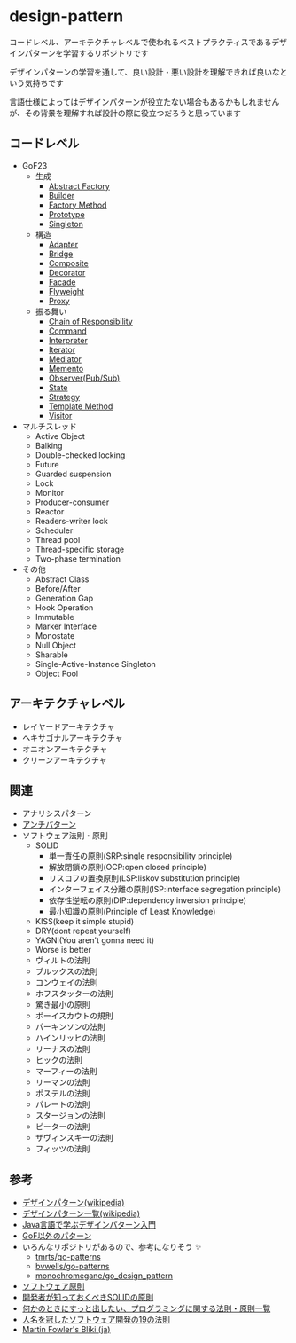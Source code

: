 # design-pattern

コードレベル、アーキテクチャレベルで使われるベストプラクティスであるデザインパターンを学習するリポジトリです

デザインパターンの学習を通して、良い設計・悪い設計を理解できれば良いなという気持ちです

言語仕様によってはデザインパターンが役立たない場合もあるかもしれませんが、その背景を理解すれば設計の際に役立つだろうと思っています

## コードレベル
- GoF23
  - 生成
    - [Abstract Factory](/code/creational/abstract_factory/)
    - [Builder](/code/creational/builder/)
    - [Factory Method](/code/creational/factory-method/)
    - [Prototype](/code/creational/prototype/)
    - [Singleton](/code/creational/singleton/)
  - 構造
    - [Adapter](/code/structural/adapter/)
    - [Bridge](/code/structural/bridge/)
    - [Composite](/code/structural/composite/)
    - [Decorator](/code/structural/decorator/)
    - [Facade](/code/structural/facade/)
    - [Flyweight](/code/structural/flyweight/)
    - [Proxy](/code/structural/proxy/)
  - 振る舞い
    - [Chain of Responsibility](/code/behavioral/chain_of_responsibility/)
    - [Command](/code/behavioral/command/)
    - [Interpreter](/code/behavioral/interpreter/)
    - [Iterator](/code/behavioral/iterator/)
    - [Mediator](/code/behavioral/mediator/)
    - [Memento](/code/behavioral/memento/)
    - [Observer(Pub/Sub)](/code/behavioral/observer/)
    - [State](/code/behavioral/state/)
    - [Strategy](/code/behavioral/strategy/)
    - [Template Method](/code/behavioral/template_method/)
    - [Visitor](/code/behavioral/visitor/)
- マルチスレッド
  - Active Object
  - Balking
  - Double-checked locking
  - Future
  - Guarded suspension
  - Lock
  - Monitor
  - Producer-consumer
  - Reactor
  - Readers-writer lock
  - Scheduler
  - Thread pool
  - Thread-specific storage
  - Two-phase termination
- その他
  - Abstract Class
  - Before/After
  - Generation Gap
  - Hook Operation
  - Immutable
  - Marker Interface
  - Monostate
  - Null Object
  - Sharable
  - Single-Active-Instance Singleton
  - Object Pool

## アーキテクチャレベル
- レイヤードアーキテクチャ
- ヘキサゴナルアーキテクチャ
- オニオンアーキテクチャ
- クリーンアーキテクチャ

## 関連
- アナリシスパターン
- [アンチパターン](https://github.com/hirokisan/anti-pattern)
- ソフトウェア法則・原則
  - SOLID
    - 単一責任の原則(SRP:single responsibility principle)
    - 解放閉鎖の原則(OCP:open closed principle)
    - リスコフの置換原則(LSP:liskov substitution principle)
    - インターフェイス分離の原則(ISP:interface segregation principle)
    - 依存性逆転の原則(DIP:dependency inversion principle)
    - 最小知識の原則(Principle of Least Knowledge)
  - KISS(keep it simple stupid)
  - DRY(dont repeat yourself)
  - YAGNI(You aren't gonna need it)
  - Worse is better
  - ヴィルトの法則
  - ブルックスの法則
  - コンウェイの法則
  - ホフスタッターの法則
  - 驚き最小の原則
  - ボーイスカウトの規則
  - パーキンソンの法則
  - ハインリッヒの法則
  - リーナスの法則
  - ヒックの法則
  - マーフィーの法則
  - リーマンの法則
  - ポステルの法則
  - パレートの法則
  - スタージョンの法則
  - ピーターの法則
  - ザヴィンスキーの法則
  - フィッツの法則

## 参考
- [デザインパターン(wikipedia)](https://ja.wikipedia.org/wiki/デザインパターン_%28ソフトウェア%29)
- [デザインパターン一覧(wikipedia)](https://ja.wikipedia.org/wiki/デザインパターンの一覧)
- [Java言語で学ぶデザインパターン入門](https://www.amazon.co.jp/dp/4797327030)
- [GoF以外のパターン](https://www.hyuki.com/dp/dpinfo.html)
- いろんなリポジトリがあるので、参考になりそう :sparkles:
  - [tmrts/go-patterns](https://github.com/tmrts/go-patterns)
  - [bvwells/go-patterns](https://github.com/bvwells/go-patterns)
  - [monochromegane/go_design_pattern](https://github.com/monochromegane/go_design_pattern)
- [ソフトウェア原則](http://objectclub.jp/technicaldoc/object-orientation/principle/)
- [開発者が知っておくべきSOLIDの原則](https://postd.cc/solid-principles-every-developer-should-know/)
- [何かのときにすっと出したい、プログラミングに関する法則・原則一覧](https://qiita.com/hirokidaichi/items/d6c473d8011bd9330e63)
- [人名を冠したソフトウェア開発の19の法則](https://www.yamdas.org/column/technique/19laws.html)
- [Martin Fowler's Bliki (ja)](https://bliki-ja.github.io)

